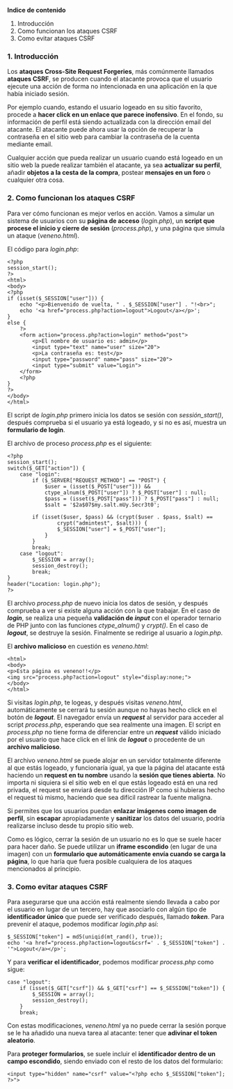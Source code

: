 **Indice de contenido**

1.  Introducción
2.  Como funcionan los ataques CSRF
3.  Como evitar ataques CSRF

### 1. Introducción

Los **ataques Cross-Site Request Forgeries**, más comúnmente llamados **ataques CSRF**, se producen cuando el atacante provoca que el usuario ejecute una acción de forma no intencionada en una aplicación en la que había iniciado sesión.

Por ejemplo cuando, estando el usuario logeado en su sitio favorito, procede a **hacer click en un enlace que parece inofensivo**. En el fondo, su información de perfil está siendo actualizada con la dirección email del atacante. El atacante puede ahora usar la opción de recuperar la contraseña en el sitio web para cambiar la contraseña de la cuenta mediante email.

Cualquier acción que pueda realizar un usuario cuando está logeado en un sitio web la puede realizar también el atacante, ya sea **actualizar su perfil**, añadir **objetos a la cesta de la compra**, postear **mensajes en un foro** o cualquier otra cosa.

### 2. Como funcionan los ataques CSRF

Para ver cómo funcionan es mejor verlos en acción. Vamos a simular un sistema de usuarios con su **página de acceso** (_login.php_), un **script que procese el inicio y cierre de sesión** (_process.php_), y una página que simula un ataque (_veneno.html_).

El código para _login.php_:

```
<?php
session_start();
?>
<html>
<body>
<?php
if (isset($_SESSION["user"])) {
    echo "<p>Bienvenido de vuelta, " . $_SESSION["user"] . "!<br>";
    echo '<a href="process.php?action=logout">Logout</a></p>';
}
else {
    ?>
    <form action="process.php?action=login" method="post">
        <p>El nombre de usuario es: admin</p>
        <input type="text" name="user" size="20">
        <p>La contraseña es: test</p>
        <input type="password" name="pass" size="20">
        <input type="submit" value="Login">
    </form>
    <?php
}
?>
</body>
</html>
```

El script de _login.php_ primero inicia los datos se sesión con _sessión_start()_, después comprueba si el usuario ya está logeado, y si no es así, muestra un **formulario de login**.

El archivo de proceso _process.php_ es el siguiente:

```
<?php
session_start();
switch($_GET["action"]) {
    case "login":
        if ($_SERVER["REQUEST_METHOD"] == "POST") {
            $user = (isset($_POST["user"])) &&
            ctype_alnum($_POST["user"]) ? $_POST["user"] : null;
            $pass = (isset($_POST["pass"])) ? $_POST["pass"] : null;
            $salt = '$2a$07$my.salt.mUy.Secr3t0';

        if (isset($user, $pass) && (crypt($user . $pass, $salt) ==
                crypt("admintest", $salt))) {
                $_SESSION["user"] = $_POST["user"];
            }
        }
        break;
    case "logout":
        $_SESSION = array();
        session_destroy();
        break;
}
header("Location: login.php");
?>
```

El archivo _process.php_ de nuevo inicia los datos de sesión, y después comprueba a ver si existe alguna acción con la que trabajar. En el caso de _**login**_, se realiza una pequeña **validación de _input_** con el operador ternario de PHP junto con las funciones _ctype_alnum()_ y _crypt()_. En el caso de _**logout**_, se destruye la sesión. Finalmente se redirige al usuario a _login.php_.

El **archivo malicioso** en cuestión es _veneno.html_:

```
<html>
<body>
<p>Esta página es veneno!!</p>
<img src="process.php?action=logout" style="display:none;">
</body>
</html>
```

Si visitas _login.php_, te logeas, y después visitas _veneno.html_, automáticamente se cerrará tu sesión aunque no hayas hecho click en el botón de _**logout**_. El navegador envía un _**request**_ al servidor para acceder al script _process.php_, esperando que sea realmente una imagen. El script en _process.php_ no tiene forma de diferenciar entre un _**request**_ válido iniciado por el usuario que hace click en el link de _**logout**_ o procedente de un **archivo malicioso**.

El archivo _veneno.html_ se puede alojar en un servidor totalmente diferente al que estás logeado, y funcionaría igual, ya que la página del atacante está haciendo un **request en tu nombre** usando la **sesión que tienes abierta**. No importa ni siquiera si el sitio web en el que estás logeado está en una red privada, el request se enviará desde tu dirección IP como si hubieras hecho el request tú mismo, haciendo que sea difícil rastrear la fuente maligna.

Si permites que los usuarios puedan **enlazar imágenes como imagen de perfil**, sin **escapar** apropiadamente y **sanitizar** los datos del usuario, podría realizarse incluso desde tu propio sitio web.

Como es lógico, cerrar la sesión de un usuario no es lo que se suele hacer para hacer daño. Se puede utilizar un **iframe escondido** (en lugar de una imagen) con un **formulario que automáticamente envía cuando se carga la página**, lo que haría que fuera posible cualquiera de los ataques mencionados al principio.

### 3. Como evitar ataques CSRF

Para asegurarse que una acción está realmente siendo llevada a cabo por el usuario en lugar de un tercero, hay que asociarlo con algún tipo de **identificador único** que puede ser verificado después, llamado _**token**_. Para prevenir el ataque, podemos modificar _login.php_ así:

```
$_SESSION["token"] = md5(uniqid(mt_rand(), true));
echo '<a href="process.php?action=logout&csrf=' . $_SESSION["token"] . '">Logout</a></p>';
```

Y para **verificar el identificador**, podemos modificar _process.php_ como sigue:

```
case "logout":
    if (isset($_GET["csrf"]) && $_GET["csrf"] == $_SESSION["token"]) {
        $_SESSION = array();
        session_destroy();
    }
    break;
```

Con estas modificaciones, _veneno.html_ ya no puede cerrar la sesión porque se le ha añadido una nueva tarea al atacante: tener que **adivinar el token aleatorio**.

Para **proteger formularios**, se suele incluir el **identificador dentro de un campo escondido**, siendo enviado con el resto de los datos del formulario:

```
<input type="hidden" name="csrf" value="<?php echo $_SESSION["token"]; ?>">
```
